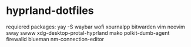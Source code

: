  # hyprland-dotfiles

 requiered packages:
    yay -S waybar wofi xournalpp bitwarden vim neovim sway swww xdg-desktop-protal-hyprland mako polkit-dumb-agent firewalld blueman nm-connection-editor
